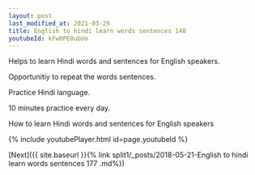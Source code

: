 ```yaml
---
layout: post
last_modified_at: 2021-03-29
title: English to hindi learn words sentences 148 
youtubeId: kFw0PE0ubUo
---
```

 
 
Helps to learn Hindi words and sentences for English speakers.

Opportunitiy to repeat the words sentences. 

Practice Hindi language. 
 
10 minutes practice every day. 
 
How to learn Hindi words and sentences for English speakers 
 
{% include youtubePlayer.html id=page.youtubeId %}
 
 
[Next]({{ site.baseurl }}{% link  split1/_posts/2018-05-21-English to hindi learn words sentences 177 .md%})
 
